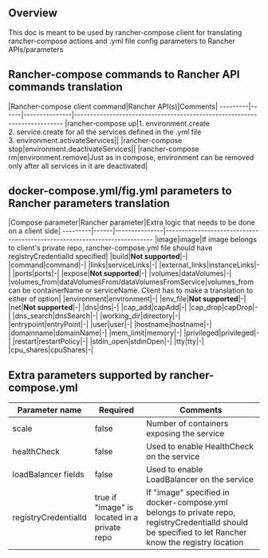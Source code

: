 Overview
--------
This doc is meant to be used by rancher-compose client for translating rancher-compose actions and .yml file config parameters to Rancher APIs/parameters

Rancher-compose commands to Rancher API commands translation
----------
|Rancher-compose client command|Rancher API(s)|Comments|
---------|------|---------------|--------------------------------------------------------------------------
|rancher-compose up|1. environment.create<br>2. service.create for all the services defined in the .yml file<br>3. environment.activateServices||
|rancher-compose stop|environment.deactivateServices||
|rancher-compose rm|environment.remove|Just as in compose, environment can be removed only after all services in it are deactivated|


docker-compose.yml/fig.yml parameters to Rancher parameters translation
----------
|Compose parameter|Rancher parameter|Extra logic that needs to be done on a client side|
---------|------|---------------|--------------------------------------------------------------------------
|image|image|If image belongs to client's private repo, rancher-compose.yml file should have registryCredentialId specified|
|build|**Not supported**|-|
|command|command|-|
|links|serviceLinks|-|
|external_links|instanceLinks|-|
|ports|ports|-|
|expose|**Not supported**|-|
|volumes|dataVolumes|-|
|volumes_from|dataVolumesFrom/dataVolumesFromService|volumes_from can be containerName or serviceName. Client has to make a translation to either of option|
|environment|environment|-|
|env_file|**Not supported**|-|
|net|**Not supported**|-|
|dns|dns|-|
|cap_add|capAdd|-|
|cap_drop|capDrop|-|
|dns_search|dnsSearch|-|
|working_dir|directory|-|
|entrypoint|entryPoint|-|
|user|user|-|
|hostname|hostname|-|
|domainname|domainName|-|
|mem_limit|memory|-|
|privileged|privileged|-|
|restart|restartPolicy|-|
|stdin_open|stdinOpen|-|
|tty|tty|-|
|cpu_shares|cpuShares|-|

Extra parameters supported by rancher-compose.yml
---------
|Parameter name|Required|Comments|
---------|------|------|
|scale|false|Number of containers exposing the service |
|healthCheck|false|Used to enable HealthCheck on the service|
|loadBalancer fields|false|Used to enable LoadBalancer on the service|
|registryCredentialId|true if "image" is located in a private repo|If "image" specified in docker-compose.yml belongs to private repo, registryCredentialId should be specified to let Rancher know the registry location|